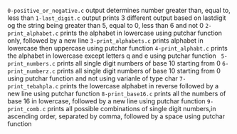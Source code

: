 `0-positive_or_negative.c` output determines number greater than, equal to, less than 
`1-last_digit.c` output prints 3 different output based on lastdigit og the string being greater than 5, equal to 0, less than 6 and not 0
`2-print_alphabet.c` prints the alphabet in lowercase using putchar function only, followed by a new line
`3-print_alphabets.c` prints alphabet in lowercase then uppercase using putchar function
`4-print_alphabt.c` prints the alphabet in lowercase except letters q and e using putchar function
` 5-print_numbers.c` prints all single digit numbers of base 10 starting from 0
`6-print_numberz.c` prints all single digit numbers of base 10 starting from 0 using putchar function and not using varianle of type char
`7-print_tebahpla.c` prints the lowercase alphabet in reverse followed by a new line using putchar function
`8-print_base16.c` prints all the numbers of base 16 in lowercase, followed by a new line using putchar function
`9-print_comb.c` prints all possible combinations of single digit numbers,in ascending order, separated by comma, followed by a space using putchar function